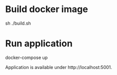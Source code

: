 # Build docker image

sh ./build.sh

# Run application

docker-compose up

Application is available under http://localhost:5001.
